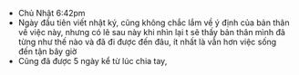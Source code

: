 - Chủ Nhật 6:42pm
- Ngày đầu tiên viết nhật ký, cũng không chắc lắm về ý định của bản thân về việc này, nhưng có lẽ sau này khi nhìn lại t sẽ thấy bản thân mình đã từng như thế nào và đã đi được đến đâu, ít nhất là vẫn hơn việc sống đến tận bây giờ 
- Cũng đã được 5 ngày kể từ lúc chia tay, 